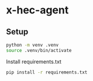 # x-hec-agent

## Setup

```bash
python -m venv .venv
source .venv/bin/activate
```

Install requirements.txt

```bash
pip install -r requirements.txt
```
